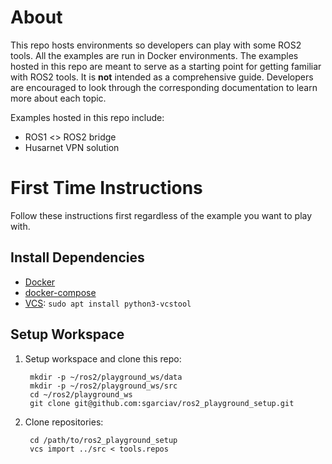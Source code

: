 # About

This repo hosts environments so developers can play with some ROS2 tools. All
the examples are run in Docker environments. The examples hosted in this repo
are meant to serve as a starting point for getting familiar with ROS2 tools. It
is **not** intended as a comprehensive guide. Developers are encouraged to look
through the corresponding documentation to learn more about each topic.

Examples hosted in this repo include:
* ROS1 <> ROS2 bridge
* Husarnet VPN solution

# First Time Instructions

Follow these instructions first regardless of the example you want to play
with.

## Install Dependencies

* [Docker](https://docs.docker.com/engine/install/ubuntu/)
* [docker-compose](https://docs.docker.com/compose/install/)
* [VCS](http://wiki.ros.org/vcstool): `sudo apt install python3-vcstool`

## Setup Workspace

1. Setup workspace and clone this repo:

        mkdir -p ~/ros2/playground_ws/data
        mkdir -p ~/ros2/playground_ws/src
        cd ~/ros2/playground_ws
        git clone git@github.com:sgarciav/ros2_playground_setup.git

2. Clone repositories:

        cd /path/to/ros2_playground_setup
        vcs import ../src < tools.repos
